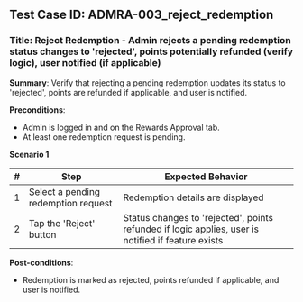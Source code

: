## Test Case ID: ADMRA-003_reject_redemption
### Title: Reject Redemption - Admin rejects a pending redemption status changes to 'rejected', points potentially refunded (verify logic), user notified (if applicable)

**Summary**: Verify that rejecting a pending redemption updates its status to 'rejected', points are refunded if applicable, and user is notified.

**Preconditions**: 
- Admin is logged in and on the Rewards Approval tab.
- At least one redemption request is pending.

**Scenario 1**

| # | Step                                      | Expected Behavior                                       |
|---|-------------------------------------------|--------------------------------------------------------|
| 1 | Select a pending redemption request       | Redemption details are displayed                        |
| 2 | Tap the 'Reject' button                   | Status changes to 'rejected', points refunded if logic applies, user is notified if feature exists |

**Post-conditions**:
- Redemption is marked as rejected, points refunded if applicable, and user is notified.
